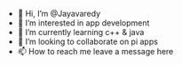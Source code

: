 - 👋 Hi, I’m @Jayavaredy
- 👀 I’m interested in app development
- 🌱 I’m currently learning c++ & java
- 💞️ I’m looking to collaborate on pi apps
- 📫 How to reach me leave a message here

<!---
